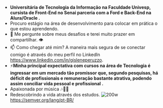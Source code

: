 - **Universitária de Tecnologia da Informação na Faculdade Univesp, cursista  de Front-End no Senai parceria com a Ford e  Back-End na Alura/Oracle .** </br>
- Procuro estágio na área de desenvolvimento para colocar em prática o que estou aprendendo. 
- 💬 Me pergunte sobre meus  desafios e terei muito prazer em compartilhar. 👁️
- 📫 Como chegar até mim? A maneira mais segura de se conectar comigo é através do meu perfil no LinkedIn https://www.linkedin.com/in/gisleneperuzzo.
- ⚡**Minha principal expectativa com cursos na área de Tecnologia é ingressar em um mercado tão promissor que, segundo pesquisas, há déficit de profissionais e remuneração bastante atrativa, podendo assim conciliar vida pessoal e profissional .**
- Apaixonada por música  🎶🎵🎼 
- Redescobrindo a vida através dos estudos.
![200w](https://gifs.eco.br/wp-content/uploads/2022/09/gifs-de-tecnologia-41.gif)
https://semver.org/lang/pt-BR/
